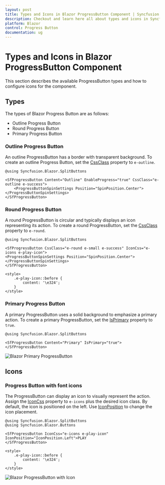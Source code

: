 ```yaml
---
layout: post
title: Types and Icons in Blazor ProgressButton Component | Syncfusion
description: Checkout and learn here all about types and icons in Syncfusion Blazor ProgressButton component and more.
platform: Blazor
control: Progress Button
documentation: ug
---
```


# Types and Icons in Blazor ProgressButton Component

This section describes the available ProgressButton types and how to configure icons for the component.

## Types

The types of Blazor Progress Button are as follows:

* Outline Progress Button
* Round Progress Button
* Primary Progress Button

### Outline Progress Button

An outline ProgressButton has a border with transparent background. To create an outline Progress Button, set the [CssClass](https://help.syncfusion.com/cr/blazor/Syncfusion.Blazor.SplitButtons.SfProgressButton.html#Syncfusion_Blazor_SplitButtons_SfProgressButton_CssClass) property to `e-outline`.

```cshtml
@using Syncfusion.Blazor.SplitButtons

<SfProgressButton Content="Outline" EnableProgress="true" CssClass="e-outline e-success">
    <ProgressButtonSpinSettings Position="SpinPosition.Center"></ProgressButtonSpinSettings>
</SfProgressButton>
```

### Round Progress Button

A round ProgressButton is circular and typically displays an icon representing its action. To create a round ProgressButton, set the [CssClass](https://help.syncfusion.com/cr/blazor/Syncfusion.Blazor.SplitButtons.SfProgressButton.html#Syncfusion_Blazor_SplitButtons_SfProgressButton_CssClass) property to `e-round`.

```cshtml
@using Syncfusion.Blazor.SplitButtons

<SfProgressButton CssClass="e-round e-small e-success" IconCss="e-icons e-play-icon">
<ProgressButtonSpinSettings Position="SpinPosition.Center"></ProgressButtonSpinSettings>
</SfProgressButton>

<style>
    .e-play-icon::before {
        content: '\e324';
    }
</style>
```

### Primary Progress Button

A primary ProgressButton uses a solid background to emphasize a primary action. To create a primary ProgressButton, set the [IsPrimary](https://help.syncfusion.com/cr/blazor/Syncfusion.Blazor.SplitButtons.SfProgressButton.html#Syncfusion_Blazor_SplitButtons_SfProgressButton_IsPrimary) property to `true`.

```cshtml
@using Syncfusion.Blazor.SplitButtons

<SfProgressButton Content="Primary" IsPrimary="true"></SfProgressButton>
```

![Blazor Primary ProgressButton](./images/blazor-primary-progress-button.png)

## Icons

### Progress Button with font icons

The ProgressButton can display an icon to visually represent the action. Assign the [IconCss](https://help.syncfusion.com/cr/blazor/Syncfusion.Blazor.SplitButtons.SfProgressButton.html#Syncfusion_Blazor_SplitButtons_SfProgressButton_IconCss) property to `e-icons` plus the desired icon class. By default, the icon is positioned on the left. Use [IconPosition](https://help.syncfusion.com/cr/blazor/Syncfusion.Blazor.SplitButtons.SfProgressButton.html#Syncfusion_Blazor_SplitButtons_SfProgressButton_IconPosition) to change the icon placement.

```cshtml
@using Syncfusion.Blazor.SplitButtons
@using Syncfusion.Blazor.Buttons

<SfProgressButton IconCss="e-icons e-play-icon" IconPosition="IconPosition.Left">PLAY
</SfProgressButton>

<style>
    .e-play-icon::before {
        content: '\e324';
    }
</style>

```

![Blazor ProgressButton with Icon](./images/blazor-progress-button-icon.png)